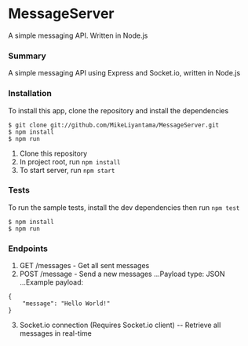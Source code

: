 # MessageServer
A simple messaging API. Written in Node.js

### Summary
A simple messaging API using Express and Socket.io, written in Node.js

### Installation
To install this app, clone the repository and install the dependencies
```
$ git clone git://github.com/MikeLiyantama/MessageServer.git
$ npm install
$ npm run
```
1. Clone this repository
2. In project root, run `npm install`
3. To start server, run `npm start`

### Tests
To run the sample tests, install the dev dependencies then run `npm test`
```
$ npm install
$ npm run
```
### Endpoints
1. GET /messages - Get all sent messages
2. POST /message - Send a new messages
...Payload type: JSON
...Example payload:
```
{
    "message": "Hello World!"
}
```
3. Socket.io connection (Requires Socket.io client) -- Retrieve all messages in real-time
